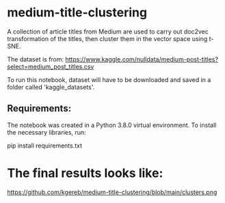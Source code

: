 # medium-title-clustering


A collection of article titles from Medium are used to carry out doc2vec transformation of the titles, then cluster them in the vector space using t-SNE.

The dataset is from: https://www.kaggle.com/nulldata/medium-post-titles?select=medium_post_titles.csv

To run this notebook, dataset will have to be downloaded and saved in a folder called 'kaggle_datasets'.

## Requirements:

The notebook was created in a Python 3.8.0 virtual environment. To install the necessary libraries, run:

pip install requirements.txt

# The final results looks like:

https://github.com/kgereb/medium-title-clustering/blob/main/clusters.png



